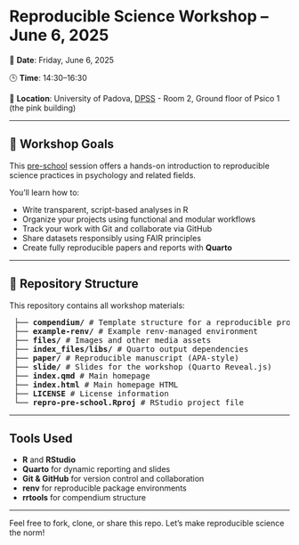 # Reproducible Science Workshop – June 6, 2025

📅 **Date**: Friday, June 6, 2025  

🕒 **Time**: 14:30–16:30  

📍 **Location**: University of Padova, [DPSS](https://g.co/kgs/Q6fpK3w) - Room 2, Ground floor of Psico 1 (the pink building) 

---
## 🎯 Workshop Goals

This [pre-school](https://psicostat.github.io/replicability-psy-unipd-phd/) session offers a hands-on introduction to reproducible science practices in psychology and related fields.

You’ll learn how to:
- Write transparent, script-based analyses in R
- Organize your projects using functional and modular workflows
- Track your work with Git and collaborate via GitHub
- Share datasets responsibly using FAIR principles
- Create fully reproducible papers and reports with **Quarto**

---

## 📁 Repository Structure

This repository contains all workshop materials:
<pre> ├── <b>compendium/</b> # Template structure for a reproducible project 
 ├── <b>example-renv/</b> # Example renv-managed environment 
 ├── <b>files/</b> # Images and other media assets 
 ├── <b>index_files/libs/</b> # Quarto output dependencies
 ├── <b>paper/</b> # Reproducible manuscript (APA-style) 
 ├── <b>slide/</b> # Slides for the workshop (Quarto Reveal.js) 
 ├── <b>index.qmd</b> # Main homepage
 ├── <b>index.html</b> # Main homepage HTML  
 ├── <b>LICENSE</b> # License information 
 └── <b>repro-pre-school.Rproj</b> # RStudio project file </pre>


---

## Tools Used

- **R** and **RStudio**
- **Quarto** for dynamic reporting and slides
- **Git & GitHub** for version control and collaboration
- **renv** for reproducible package environments
- **rrtools** for compendium structure

---

Feel free to fork, clone, or share this repo. Let’s make reproducible science the norm!

